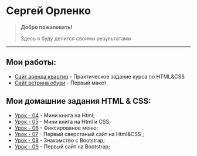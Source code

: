 # Сергей Орленко 

> **Добро пожаловать!**
>
> Здесь я буду делится своими результатами
-----

## Мои работы:
- [Сайт аренда квартир](https://grifano.github.io/my_works/flats_rents/) - Практическое задание курса по HTML&CSS
- [Сайт ветрина обуви](https://grifano.github.io/my_works/be_original/) - Первый макет

## Мои домашние задания HTML & CSS:
- [Урок - 04](https://grifano.github.io/my_homework/glo_academy/L04/) - Мини книга на Html;
- [Урок - 05](https://grifano.github.io/my_homework/glo_academy/L05/) - Мини книга на Html и CSS;
- [Урок - 06](https://grifano.github.io/my_homework/glo_academy/L06/) - Фиксированое меню;
- [Урок - 07](https://grifano.github.io/my_homework/glo_academy/L07/) - Первый сверстаный сайт на Html&CSS ;
- [Урок - 08](https://grifano.github.io/my_homework/glo_academy/L08/) - Знакомство с Bootstrap;
- [Урок - 09](https://grifano.github.io/my_homework/glo_academy/L09/) - Первый сайт на Bootstrap;
